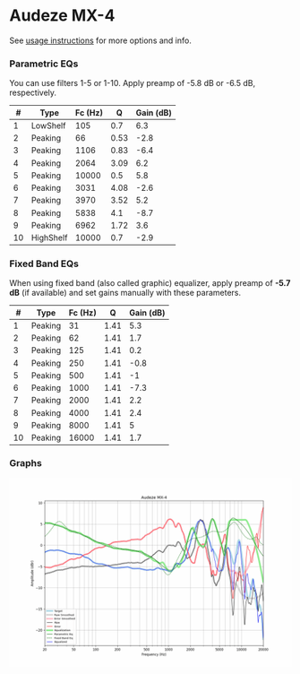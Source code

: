 # Audeze MX-4
See [usage instructions](https://github.com/jaakkopasanen/AutoEq#usage) for more options and info.

### Parametric EQs
You can use filters 1-5 or 1-10. Apply preamp of -5.8 dB or -6.5 dB, respectively.

|   # | Type      |   Fc (Hz) |    Q |   Gain (dB) |
|-----|-----------|-----------|------|-------------|
|   1 | LowShelf  |       105 | 0.7  |         6.3 |
|   2 | Peaking   |        66 | 0.53 |        -2.8 |
|   3 | Peaking   |      1106 | 0.83 |        -6.4 |
|   4 | Peaking   |      2064 | 3.09 |         6.2 |
|   5 | Peaking   |     10000 | 0.5  |         5.8 |
|   6 | Peaking   |      3031 | 4.08 |        -2.6 |
|   7 | Peaking   |      3970 | 3.52 |         5.2 |
|   8 | Peaking   |      5838 | 4.1  |        -8.7 |
|   9 | Peaking   |      6962 | 1.72 |         3.6 |
|  10 | HighShelf |     10000 | 0.7  |        -2.9 |

### Fixed Band EQs
When using fixed band (also called graphic) equalizer, apply preamp of **-5.7 dB** (if available) and set gains manually with these parameters.

|   # | Type    |   Fc (Hz) |    Q |   Gain (dB) |
|-----|---------|-----------|------|-------------|
|   1 | Peaking |        31 | 1.41 |         5.3 |
|   2 | Peaking |        62 | 1.41 |         1.7 |
|   3 | Peaking |       125 | 1.41 |         0.2 |
|   4 | Peaking |       250 | 1.41 |        -0.8 |
|   5 | Peaking |       500 | 1.41 |        -1   |
|   6 | Peaking |      1000 | 1.41 |        -7.3 |
|   7 | Peaking |      2000 | 1.41 |         2.2 |
|   8 | Peaking |      4000 | 1.41 |         2.4 |
|   9 | Peaking |      8000 | 1.41 |         5   |
|  10 | Peaking |     16000 | 1.41 |         1.7 |

### Graphs
![](./Audeze%20MX-4.png)
